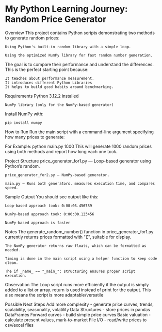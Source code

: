 # My Python Learning Journey: Random Price Generator

Overview
This project contains Python scripts demonstrating two methods to generate random prices:

    Using Python's built-in random library with a simple loop.

    Using the optimized NumPy library for fast random number generation.

The goal is to compare their performance and understand the differences. This is the perfect starting point because:

    It teaches about performance measurement.
    It introduces different Python Libraries
    It helps to build good habits around benchmarking.

Requirements
    Python 3.12.2 installed

    NumPy library (only for the NumPy-based generator)

Install NumPy with:

    pip install numpy

How to Run
    Run the main script with a command-line argument specifying how many prices to generate:

For Example:
    python main.py 1000
This will generate 1000 random prices using both methods and report how long each one took.

Project Structure
    price_generator_for1.py — Loop-based generator using Python’s random.

    price_generator_for2.py — NumPy-based generator.

    main.py — Runs both generators, measures execution time, and compares speed.

Sample Output
You should see output like this:

    Loop-based approach took: 0:00:03.456789

    NumPy-based approach took: 0:00:00.123456

    NumPy-based approach is faster

Notes
    The generate_random_number() function in price_generator_for1.py currently returns prices formatted with "£", suitable for display.

    The NumPy generator returns raw floats, which can be formatted as needed.

    Timing is done in the main script using a helper function to keep code clean.

    The if _name_ == "_main_": structuring ensures proper script execution.

Observation
The Loop script runs more efficiently if
    the output is simply added to a list or array.
    return is used instead of print for the output.
This also means the script is more adaptable/versatile

Possible Next Steps
    Add more complexity - generate price curves, trends, scalability, seasonality, volatility
    Data Structures - store prices in pandas DataFrames
    Forward curves - build simple price curves
    Basic valuation - calculate present values, mark-to-market
    File I/O - read/write prices to csv/excel files